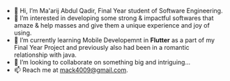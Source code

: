 - 👋 Hi, I’m Ma'arij Abdul Qadir, Final Year student of Software Engineering.
- 👀 I’m interested in developing some strong & impactful softwares that amaze & help masses and give them a unique experience and joy of using.
- 🌱 I’m currently learning Mobile Developemnt in **Flutter** as a part of my Final Year Project and previously also had been in a romantic relationship with java.
- 💞️ I’m looking to collaborate on something big and intriguing...
- 📫 Reach me at mack4009@gmail.com.

<!---
ZARRAR-1/ZARRAR-1 is a ✨ special ✨ repository because its `README.md` (this file) appears on your GitHub profile.
You can click the Preview link to take a look at your changes.
--->
